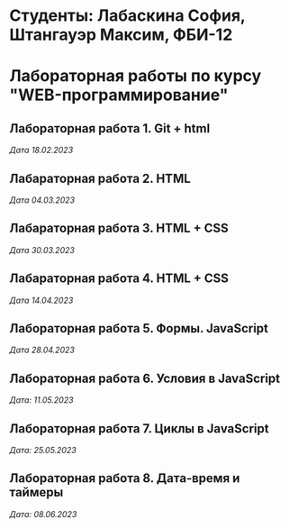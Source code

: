 # Студенты: Лабаскина София, Штангауэр Максим, ФБИ-12

# Лабораторная работы по курсу "WEB-программирование"

## Лабораторная работа 1. Git + html

*Дата 18.02.2023*


## Лабараторная работа 2. HTML

*Дата 04.03.2023*


## Лабараторная работа 3. HTML + CSS

*Дата 30.03.2023*


## Лабараторная работа 4. HTML + CSS

*Дата 14.04.2023*

## Лабораторная работа 5. Формы. JavaScript

*Дата 28.04.2023*

## Лабораторная работа 6. Условия в JavaScript

*Дата: 11.05.2023*

## Лабораторная работа 7. Циклы в JavaScript
*Дата: 25.05.2023*

## Лабораторная работа 8. Дата-время и таймеры
*Дата: 08.06.2023*
